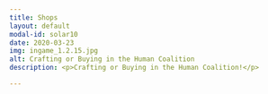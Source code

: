 ```yaml
---
title: Shops
layout: default
modal-id: solar10
date: 2020-03-23
img: ingame_1.2.15.jpg
alt: Crafting or Buying in the Human Coalition
description: <p>Crafting or Buying in the Human Coalition!</p>

---
```

